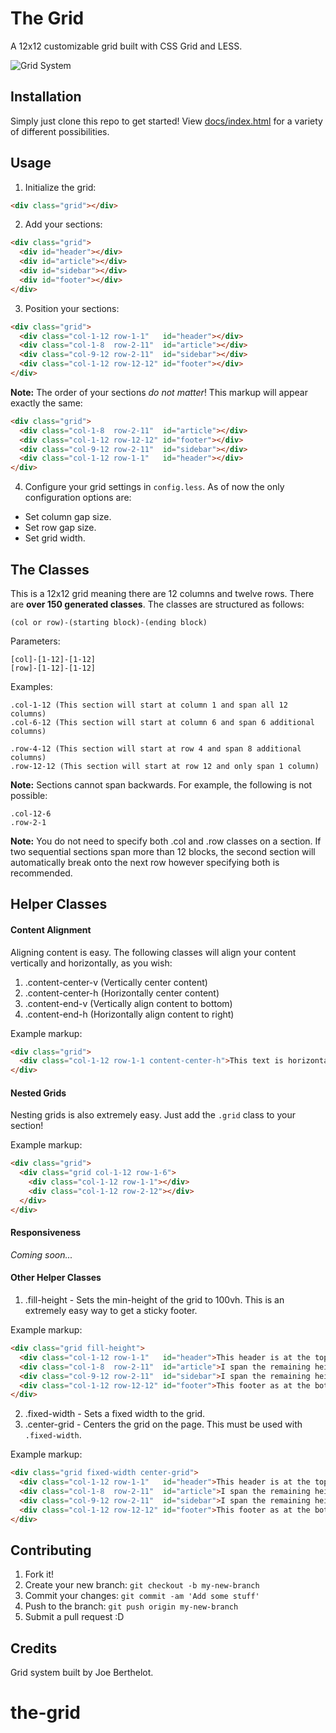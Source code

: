 # The Grid

A 12x12 customizable grid built with CSS Grid and LESS.

![Grid System](http://i.imgur.com/4hh436c.png)

## Installation

Simply just clone this repo to get started! View [docs/index.html](https://joeberthelot88.github.io/the-grid/) for a variety of different possibilities.

## Usage

1. Initialize the grid:

```html
<div class="grid"></div>
```

2. Add your sections:

```html
<div class="grid">
  <div id="header"></div>
  <div id="article"></div>
  <div id="sidebar"></div>
  <div id="footer"></div>
</div>
```

3. Position your sections:

```html
<div class="grid">
  <div class="col-1-12 row-1-1"   id="header"></div>
  <div class="col-1-8  row-2-11"  id="article"></div>
  <div class="col-9-12 row-2-11"  id="sidebar"></div>
  <div class="col-1-12 row-12-12" id="footer"></div>
</div>
```

**Note:** The order of your sections *do not matter*!  This markup will appear exactly the same:

```html
<div class="grid">
  <div class="col-1-8  row-2-11"  id="article"></div>
  <div class="col-1-12 row-12-12" id="footer"></div>
  <div class="col-9-12 row-2-11"  id="sidebar"></div>
  <div class="col-1-12 row-1-1"   id="header"></div>
</div>
```

4. Configure your grid settings in `config.less`.  As of now the only configuration options are:

- Set column gap size.
- Set row gap size.
- Set grid width.


## The Classes

This is a 12x12 grid meaning there are 12 columns and twelve rows.  There are **over 150 generated classes**.  The classes are structured as follows:

```
(col or row)-(starting block)-(ending block)
```

Parameters:

```
[col]-[1-12]-[1-12]
[row]-[1-12]-[1-12]
```

Examples:

```
.col-1-12 (This section will start at column 1 and span all 12 columns)
.col-6-12 (This section will start at column 6 and span 6 additional columns)

.row-4-12 (This section will start at row 4 and span 8 additional columns)
.row-12-12 (This section will start at row 12 and only span 1 column)
```

**Note:** Sections cannot span backwards.  For example, the following is not possible:

```
.col-12-6
.row-2-1
```

**Note:** You do not need to specify both .col and .row classes on a section.  If two sequential sections span more than 12 blocks, the second section will automatically break onto the next row however specifying both is recommended.


## Helper Classes

#### Content Alignment

Aligning content is easy.  The following classes will align your content vertically and horizontally, as you wish:

1. .content-center-v (Vertically center content)
2. .content-center-h (Horizontally center content)
3. .content-end-v (Vertically align content to bottom)
4. .content-end-h (Horizontally align content to right)

Example markup:

```html
<div class="grid">
  <div class="col-1-12 row-1-1 content-center-h">This text is horizontally centered.</div>
</div>
```


#### Nested Grids

Nesting grids is also extremely easy.  Just add the `.grid` class to your section!

Example markup:

```html
<div class="grid">
  <div class="grid col-1-12 row-1-6">
    <div class="col-1-12 row-1-1"></div>
    <div class="col-1-12 row-2-12"></div>
  </div>
</div>
```


#### Responsiveness

*Coming soon...*


#### Other Helper Classes

1. .fill-height - Sets the min-height of the grid to 100vh.  This is an extremely easy way to get a sticky footer.

Example markup:

```html
<div class="grid fill-height">
  <div class="col-1-12 row-1-1"   id="header">This header is at the top of the viewport.</div>
  <div class="col-1-8  row-2-11"  id="article">I span the remaining height of the leftover space.</div>
  <div class="col-9-12 row-2-11"  id="sidebar">I span the remaining height of the leftover space.</div>
  <div class="col-1-12 row-12-12" id="footer">This footer as at the bottom of the viewport.</div>
</div>
```

2. .fixed-width - Sets a fixed width to the grid.
3. .center-grid - Centers the grid on the page.  This must be used with `.fixed-width`.

Example markup:

```html
<div class="grid fixed-width center-grid">
  <div class="col-1-12 row-1-1"   id="header">This header is at the top of the viewport.</div>
  <div class="col-1-8  row-2-11"  id="article">I span the remaining height of the leftover space.</div>
  <div class="col-9-12 row-2-11"  id="sidebar">I span the remaining height of the leftover space.</div>
  <div class="col-1-12 row-12-12" id="footer">This footer as at the bottom of the viewport.</div>
</div>
```


## Contributing

1. Fork it!
2. Create your new branch: `git checkout -b my-new-branch`
3. Commit your changes: `git commit -am 'Add some stuff'`
4. Push to the branch: `git push origin my-new-branch`
5. Submit a pull request :D

## Credits

Grid system built by Joe Berthelot.
# the-grid
